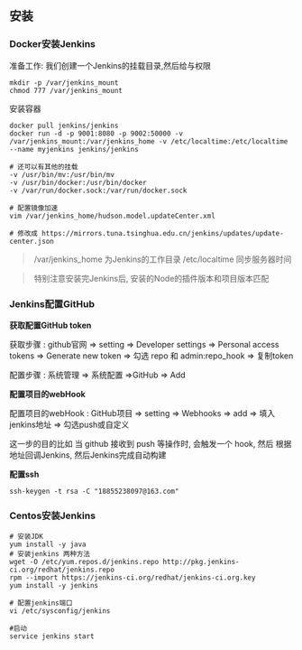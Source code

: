 ## 安装

### Docker安装Jenkins

准备工作: 我们创建一个Jenkins的挂载目录,然后给与权限

```shell
mkdir -p /var/jenkins_mount
chmod 777 /var/jenkins_mount
```

安装容器

```shell
docker pull jenkins/jenkins
docker run -d -p 9001:8080 -p 9002:50000 -v /var/jenkins_mount:/var/jenkins_home -v /etc/localtime:/etc/localtime --name myjenkins jenkins/jenkins

# 还可以有其他的挂载
-v /usr/bin/mv:/usr/bin/mv
-v /usr/bin/docker:/usr/bin/docker
-v /var/run/docker.sock:/var/run/docker.sock

# 配置镜像加速
vim /var/jenkins_home/hudson.model.updateCenter.xml

# 修改成 https://mirrors.tuna.tsinghua.edu.cn/jenkins/updates/update-center.json
```

> ​	/var/jenkins_home 为Jenkins的工作目录  /etc/localtime 同步服务器时间

> ​	特别注意安装完Jenkins后, 安装的Node的插件版本和项目版本匹配

### Jenkins配置GitHub

**获取配置GitHub token**

获取步骤 :  github官网 => setting => Developer settings => Personal access tokens => Generate new token => 勾选 repo 和 admin:repo_hook => 复制token

配置步骤 :  系统管理 => 系统配置 =>GitHub => Add

**配置项目的webHook**

配置项目的webHook : GitHub项目 => setting => Webhooks => add => 填入jenkins地址 => 勾选push或自定义

这一步的目的比如 当 github 接收到 push 等操作时, 会触发一个 hook, 然后 根据地址回调Jenkins, 然后Jenkins完成自动构建

**配置ssh**

```
ssh-keygen -t rsa -C "18855238097@163.com"
```



### Centos安装Jenkins

```shell
# 安装JDK
yum install -y java
# 安装jenkins 两种方法
wget -O /etc/yum.repos.d/jenkins.repo http://pkg.jenkins-ci.org/redhat/jenkins.repo
rpm --import https://jenkins-ci.org/redhat/jenkins-ci.org.key
yum install -y jenkins

# 配置jenkins端口
vi /etc/sysconfig/jenkins

#启动
service jenkins start
```



